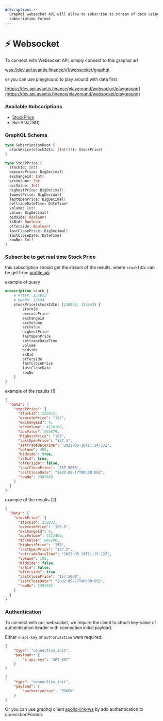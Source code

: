 ```yaml
---
description: >-
  Graphql websocket API will allow to subscribe to stream of data using graphql
  subscription format
---
```


# ⚡ Websocket

To connect with Websocket API, simply connect to this graphql url

[wss://dev.api.avantis.finance/v1/websocket/graphql](wss://dev.api.avantis.finance/v1/websocket/graphql)

or you can use playground to play around with data first

[https://dev.api.avantis.finance/playground/websocket/playground](https://dev.api.avantis.finance/playground/websocket/playground)

### Available Subscriptions

* [StockPrice](websocket.md#subscribe-to-get-real-time-stock-price)
* Bid-Ask(TBD)

### GraphQL Schema

```graphql
type SubscriptionRoot {
  stockPrice(stockIdIn: [Int!]!): StockPrice!
}

type StockPrice {
  stockId: Int!
  executePrice: BigDecimal!
  exchangeId: Int!
  accVolume: Int!
  accValue: Int!
  highestPrice: BigDecimal!
  lowestPrice: BigDecimal!
  lastOpenPrice: BigDecimal!
  settradeDateTime: DateTime!
  volume: Int!
  value: BigDecimal!
  bidside: Boolean!
  isBid: Boolean!
  offerside: Boolean!
  lastClosePrice: BigDecimal!
  lastCloseDate: DateTime!
  rowNo: Int!
}
```

### Subscribe to get real time Stock Price

this subscription should get the stream of the results. where `stockIdIn` can be get from [profile api](../api/profile.md)



example of query

```graphql
subscription stock {
    # PTTEP: 236032
    # KBANK: 15594
    stockPrice(stockIdIn: [236032, 15594]) { 
        stockId
        executePrice
        exchangeId
        accVolume
        accValue
        highestPrice
        lastOpenPrice
        settradeDateTime
        volume
        bidside
        isBid
        offerside
        lastClosePrice
        lastCloseDate
        rowNo
    }
}
```



example of the results (1)

```json
{
  "data": {
    "stockPrice": {
      "stockId": 236032,
      "executePrice": "157",
      "exchangeId": 4,
      "accVolume": 4120100,
      "accValue": 645879,
      "highestPrice": "158",
      "lastOpenPrice": "157.5",
      "settradeDateTime": "2022-05-18T11:14:53Z",
      "volume": 400,
      "bidside": true,
      "isBid": true,
      "offerside": false,
      "lastClosePrice": "157.5000",
      "lastCloseDate": "2022-05-17T00:00:00Z",
      "rowNo": 2385568
    }
  }
}
```



example of the results (2)

```json
{
  "data": {
    "stockPrice": {
      "stockId": 236032,
      "executePrice": "156.5",
      "exchangeId": 4,
      "accVolume": 4122400,
      "accValue": 646240,
      "highestPrice": "158",
      "lastOpenPrice": "157.5",
      "settradeDateTime": "2022-05-18T11:15:22Z",
      "volume": 100,
      "bidside": false,
      "isBid": false,
      "offerside": true,
      "lastClosePrice": "157.5000",
      "lastCloseDate": "2022-05-17T00:00:00Z",
      "rowNo": 2391183
    }
  }
}
```

### **Authentication**

To connect with our websocket, we require the client to attach key-value of authentication header with connection initial payload.

Either `x-api-key` or `authorization` were required.

```json
{
    "type": "connection_init",
    "payload": {
        "x-api-key": "API_KEY"
    }
}
```

```json
{
    "type": "connection_init",
    "payload": {
        "authorization": "TOKEN"
    }
}
```

Or you can use graphql  client [apollo-link-ws](https://www.apollographql.com/docs/react/v2/data/subscriptions/#authentication-over-websocket) by add authentication to _connectionParams_



&#x20;

